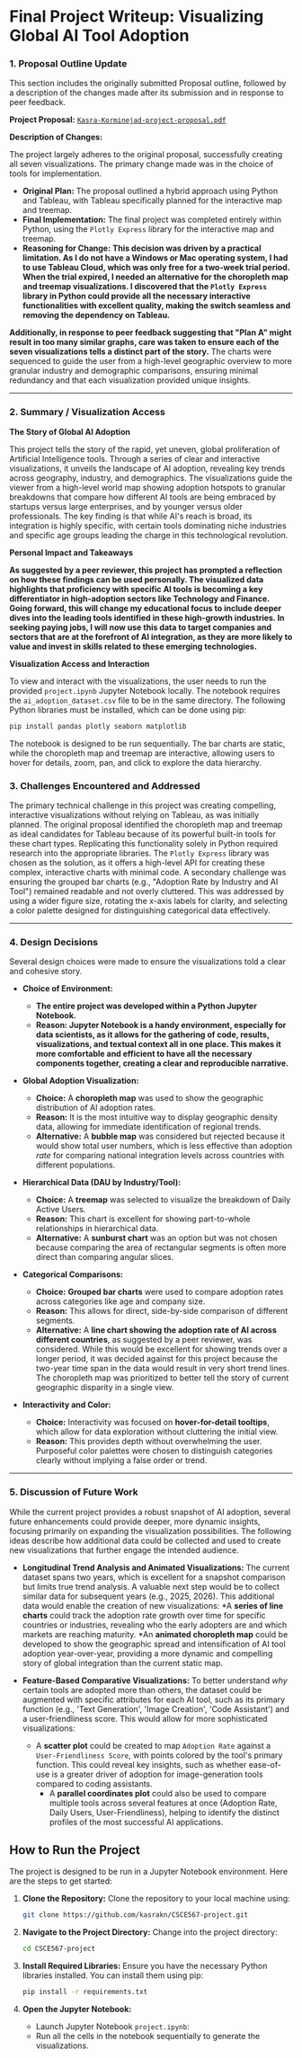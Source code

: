 # Final Project Writeup: Visualizing Global AI Tool Adoption

### **1. Proposal Outline Update**

This section includes the originally submitted Proposal outline, followed by a description of the changes made after its submission and in response to peer feedback.

**Project Proposal:** [`Kasra-Korminejad-project-proposal.pdf`](Kasra-Korminejad-project-proposal.pdf)

**Description of Changes:**

The project largely adheres to the original proposal, successfully creating all seven visualizations. The primary change made was in the choice of tools for implementation.

* **Original Plan:** The proposal outlined a hybrid approach using Python and Tableau, with Tableau specifically planned for the interactive map and treemap.
* **Final Implementation:** The final project was completed entirely within Python, using the `Plotly Express` library for the interactive map and treemap.
* **Reasoning for Change:** **This decision was driven by a practical limitation. As I do not have a Windows or Mac operating system, I had to use Tableau Cloud, which was only free for a two-week trial period. When the trial expired, I needed an alternative for the choropleth map and treemap visualizations. I discovered that the `Plotly Express` library in Python could provide all the necessary interactive functionalities with excellent quality, making the switch seamless and removing the dependency on Tableau.**

**Additionally, in response to peer feedback suggesting that "Plan A" might result in too many similar graphs, care was taken to ensure each of the seven visualizations tells a distinct part of the story.** The charts were sequenced to guide the user from a high-level geographic overview to more granular industry and demographic comparisons, ensuring minimal redundancy and that each visualization provided unique insights.

***

### **2. Summary / Visualization Access**

**The Story of Global AI Adoption**

This project tells the story of the rapid, yet uneven, global proliferation of Artificial Intelligence tools. Through a series of clear and interactive visualizations, it unveils the landscape of AI adoption, revealing key trends across geography, industry, and demographics. The visualizations guide the viewer from a high-level world map showing adoption hotspots to granular breakdowns that compare how different AI tools are being embraced by startups versus large enterprises, and by younger versus older professionals. The key finding is that while AI's reach is broad, its integration is highly specific, with certain tools dominating niche industries and specific age groups leading the charge in this technological revolution.

**Personal Impact and Takeaways**

**As suggested by a peer reviewer, this project has prompted a reflection on how these findings can be used personally. The visualized data highlights that proficiency with specific AI tools is becoming a key differentiator in high-adoption sectors like Technology and Finance. Going forward, this will change my educational focus to include deeper dives into the leading tools identified in these high-growth industries. In seeking paying jobs, I will now use this data to target companies and sectors that are at the forefront of AI integration, as they are more likely to value and invest in skills related to these emerging technologies.**

**Visualization Access and Interaction**

To view and interact with the visualizations, the user needs to run the provided `project.ipynb` Jupyter Notebook locally. The notebook requires the `ai_adoption_dataset.csv` file to be in the same directory. The following Python libraries must be installed, which can be done using pip:

```bash
pip install pandas plotly seaborn matplotlib
```

The notebook is designed to be run sequentially. The bar charts are static, while the choropleth map and treemap are interactive, allowing users to hover for details, zoom, pan, and click to explore the data hierarchy.

### **3. Challenges Encountered and Addressed**

The primary technical challenge in this project was creating compelling, interactive visualizations without relying on Tableau, as was initially planned. The original proposal identified the choropleth map and treemap as ideal candidates for Tableau because of its powerful built-in tools for these chart types. Replicating this functionality solely in Python required research into the appropriate libraries. The `Plotly Express` library was chosen as the solution, as it offers a high-level API for creating these complex, interactive charts with minimal code. A secondary challenge was ensuring the grouped bar charts (e.g., "Adoption Rate by Industry and AI Tool") remained readable and not overly cluttered. This was addressed by using a wider figure size, rotating the x-axis labels for clarity, and selecting a color palette designed for distinguishing categorical data effectively.

***

### **4. Design Decisions**

Several design choices were made to ensure the visualizations told a clear and cohesive story.

* **Choice of Environment:**
    * **The entire project was developed within a Python Jupyter Notebook.**
    * **Reason: Jupyter Notebook is a handy environment, especially for data scientists, as it allows for the gathering of code, results, visualizations, and textual context all in one place. This makes it more comfortable and efficient to have all the necessary components together, creating a clear and reproducible narrative.**

* **Global Adoption Visualization:**
    * **Choice:** A **choropleth map** was used to show the geographic distribution of AI adoption rates.
    * **Reason:** It is the most intuitive way to display geographic density data, allowing for immediate identification of regional trends.
    * **Alternative:** A **bubble map** was considered but rejected because it would show total user numbers, which is less effective than adoption *rate* for comparing national integration levels across countries with different populations.

* **Hierarchical Data (DAU by Industry/Tool):**
    * **Choice:** A **treemap** was selected to visualize the breakdown of Daily Active Users.
    * **Reason:** This chart is excellent for showing part-to-whole relationships in hierarchical data.
    * **Alternative:** A **sunburst chart** was an option but was not chosen because comparing the area of rectangular segments is often more direct than comparing angular slices.

* **Categorical Comparisons:**
    * **Choice:** **Grouped bar charts** were used to compare adoption rates across categories like age and company size.
    * **Reason:** This allows for direct, side-by-side comparison of different segments.
    * **Alternative:** A **line chart showing the adoption rate of AI across different countries**, as suggested by a peer reviewer, was considered. While this would be excellent for showing trends over a longer period, it was decided against for this project because the two-year time span in the data would result in very short trend lines. The choropleth map was prioritized to better tell the story of current geographic disparity in a single view.

* **Interactivity and Color:**
    * **Choice:** Interactivity was focused on **hover-for-detail tooltips**, which allow for data exploration without cluttering the initial view.
    * **Reason:** This provides depth without overwhelming the user. Purposeful color palettes were chosen to distinguish categories clearly without implying a false order or trend.

***

### **5. Discussion of Future Work**

While the current project provides a robust snapshot of AI adoption, several future enhancements could provide deeper, more dynamic insights, focusing primarily on expanding the visualization possibilities. The following ideas describe how additional data could be collected and used to create new visualizations that further engage the intended audience.

* **Longitudinal Trend Analysis and Animated Visualizations:** The current dataset spans two years, which is excellent for a snapshot comparison but limits true trend analysis. A valuable next step would be to collect similar data for subsequent years (e.g., 2025, 2026). This additional data would enable the creation of new visualizations:
    *A **series of line charts** could track the adoption rate growth over time for specific countries or industries, revealing who the early adopters are and which markets are reaching maturity.
    *An **animated choropleth map** could be developed to show the geographic spread and intensification of AI tool adoption year-over-year, providing a more dynamic and compelling story of global integration than the current static map.

* **Feature-Based Comparative Visualizations:** To better understand *why* certain tools are adopted more than others, the dataset could be augmented with specific attributes for each AI tool, such as its primary function (e.g., 'Text Generation', 'Image Creation', 'Code Assistant') and a user-friendliness score. This would allow for more sophisticated visualizations:
  * A **scatter plot** could be created to map `Adoption Rate` against a `User-Friendliness Score`, with points colored by the tool's primary function. This could reveal key insights, such as whether ease-of-use is a greater driver of adoption for image-generation tools compared to coding assistants. 
    * A **parallel coordinates plot** could also be used to compare multiple tools across several features at once (Adoption Rate, Daily Users, User-Friendliness), helping to identify the distinct profiles of the most successful AI applications.


## How to Run the Project
The project is designed to be run in a Jupyter Notebook environment. Here are the steps to get started:

1. **Clone the Repository:**
   Clone the repository to your local machine using:
   ```bash
   git clone https://github.com/kasrakn/CSCE567-project.git
   ```

2. **Navigate to the Project Directory:**
   Change into the project directory:
   ```bash
   cd CSCE567-project
   ```

3. **Install Required Libraries:**
   Ensure you have the necessary Python libraries installed. You can install them using pip:
   ```bash
   pip install -r requirements.txt
   ```

4. **Open the Jupyter Notebook:**
   - Launch Jupyter Notebook `project.ipynb`:
   - Run all the cells in the notebook sequentially to generate the visualizations.